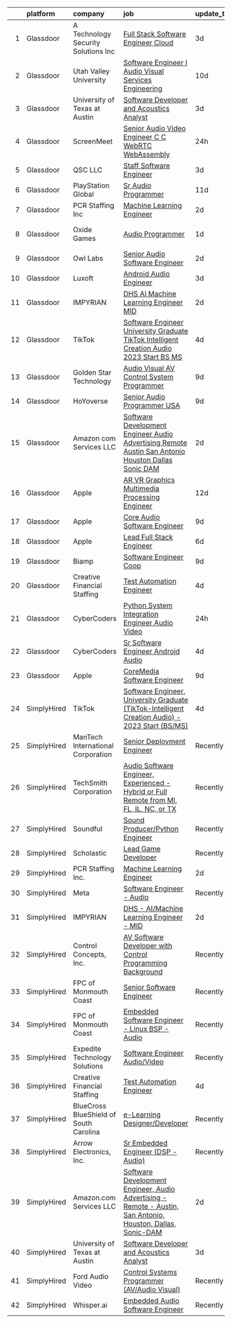 

|    | platform    | company                                 | job                                                                                                                                                                                                                                                                                                                                                                                                                                                                                                                                                                                                                                                                                                                                                                                                                                                                                                                                                                                                                                                                                                                                                                                                                                                                                                                                                                                                                                                                     | update_time   | location                 |
|---:|:------------|:----------------------------------------|:------------------------------------------------------------------------------------------------------------------------------------------------------------------------------------------------------------------------------------------------------------------------------------------------------------------------------------------------------------------------------------------------------------------------------------------------------------------------------------------------------------------------------------------------------------------------------------------------------------------------------------------------------------------------------------------------------------------------------------------------------------------------------------------------------------------------------------------------------------------------------------------------------------------------------------------------------------------------------------------------------------------------------------------------------------------------------------------------------------------------------------------------------------------------------------------------------------------------------------------------------------------------------------------------------------------------------------------------------------------------------------------------------------------------------------------------------------------------|:--------------|:-------------------------|
|  1 | Glassdoor   | A  Technology   Security Solutions  Inc | [Full Stack Software Engineer   Cloud](https://www.glassdoor.com/partner/jobListing.htm?pos=116&ao=1136043&s=58&guid=00000183bb8ba2238f00f2be688eebd4&src=GD_JOB_AD&t=SR&vt=w&ea=1&cs=1_e0c8a150&cb=1665298834251&jobListingId=1008186782372&jrtk=3-0-1geton8ih28ug001-1geton8j2gsqg801-17f738f5f7e32af9-)                                                                                                                                                                                                                                                                                                                                                                                                                                                                                                                                                                                                                                                                                                                                                                                                                                                                                                                                                                                                                                                                                                                                                              | 3d            | Bay Shore, NY            |
|  2 | Glassdoor   | Utah Valley University                  | [Software Engineer I   Audio Visual Services   Engineering](https://www.glassdoor.com/partner/jobListing.htm?pos=123&ao=1136043&s=58&guid=00000183bb8ba2238f00f2be688eebd4&src=GD_JOB_AD&t=SR&vt=w&cs=1_bcd2b7d0&cb=1665298834251&jobListingId=1008168158710&jrtk=3-0-1geton8ih28ug001-1geton8j2gsqg801-560c416b734860a5-)                                                                                                                                                                                                                                                                                                                                                                                                                                                                                                                                                                                                                                                                                                                                                                                                                                                                                                                                                                                                                                                                                                                                              | 10d           | Orem, UT                 |
|  3 | Glassdoor   | University of Texas at Austin           | [Software Developer and Acoustics Analyst](https://www.glassdoor.com/partner/jobListing.htm?pos=108&ao=1136043&s=58&guid=00000183bb8ba2238f00f2be688eebd4&src=GD_JOB_AD&t=SR&vt=w&cs=1_1136d285&cb=1665298834250&jobListingId=1008187538769&jrtk=3-0-1geton8ih28ug001-1geton8j2gsqg801-43f34b3524efc540-)                                                                                                                                                                                                                                                                                                                                                                                                                                                                                                                                                                                                                                                                                                                                                                                                                                                                                                                                                                                                                                                                                                                                                               | 3d            | Austin, TX               |
|  4 | Glassdoor   | ScreenMeet                              | [Senior Audio Video Engineer  C C   WebRTC WebAssembly ](https://www.glassdoor.com/partner/jobListing.htm?pos=119&ao=1136043&s=58&guid=00000183bb8ba2238f00f2be688eebd4&src=GD_JOB_AD&t=SR&vt=w&cs=1_1bdab233&cb=1665298834251&jobListingId=1008193701438&jrtk=3-0-1geton8ih28ug001-1geton8j2gsqg801-fc63383b75907ba3-)                                                                                                                                                                                                                                                                                                                                                                                                                                                                                                                                                                                                                                                                                                                                                                                                                                                                                                                                                                                                                                                                                                                                                 | 24h           |                          |
|  5 | Glassdoor   | QSC  LLC                                | [Staff Software Engineer](https://www.glassdoor.com/partner/jobListing.htm?pos=115&ao=1136043&s=58&guid=00000183bb8ba2238f00f2be688eebd4&src=GD_JOB_AD&t=SR&vt=w&cs=1_a6fcab1e&cb=1665298834250&jobListingId=1008187254037&jrtk=3-0-1geton8ih28ug001-1geton8j2gsqg801-745a1e37b235f296-)                                                                                                                                                                                                                                                                                                                                                                                                                                                                                                                                                                                                                                                                                                                                                                                                                                                                                                                                                                                                                                                                                                                                                                                | 3d            | Costa Mesa, CA           |
|  6 | Glassdoor   | PlayStation Global                      | [Sr Audio Programmer](https://www.glassdoor.com/partner/jobListing.htm?pos=117&ao=1136043&s=58&guid=00000183bb8ba2238f00f2be688eebd4&src=GD_JOB_AD&t=SR&vt=w&ea=1&cs=1_600eec7a&cb=1665298834251&jobListingId=1008166347381&jrtk=3-0-1geton8ih28ug001-1geton8j2gsqg801-72de4ea5c8403f76-)                                                                                                                                                                                                                                                                                                                                                                                                                                                                                                                                                                                                                                                                                                                                                                                                                                                                                                                                                                                                                                                                                                                                                                               | 11d           | Playa Vista, CA          |
|  7 | Glassdoor   | PCR Staffing Inc                        | [Machine Learning Engineer](https://www.glassdoor.com/partner/jobListing.htm?pos=101&ao=1110586&s=58&guid=00000183bb8ba2238f00f2be688eebd4&src=GD_JOB_AD&t=SR&vt=w&ea=1&cs=1_6c913fba&cb=1665298834249&jobListingId=1008189312747&cpc=DF7064BA3070673B&jrtk=3-0-1geton8ih28ug001-1geton8j2gsqg801-610890a304c8c1e0--6NYlbfkN0AAkd4_lIGkGOh7EMAh4XPmnA1Jkn4R4ljhAo8quZdKTD6-wbajkX5m9BptPGtsgzElPMHGXkwkKUyj07WLJkM9cU8oP5UfX1Iin92NFHlsnXALYumEnzmAS5fYVoJ8CbygqmmL0FZdf1iLmTdaSyErKyGyC1q12ps2GXHR4N8QgR7tRhwXv52yLalMPCtgZspQQganttAnK_LYjekzHk_wPn3wUDWvpJFzZ0IThlPVCQA0YJqxzipAY86f1b3Gpah8ZNKds-rq_TXxDD9MjNvLLQFS58gG2pynzhSSBBmn_RVRSzkKsyXx4VIDVul2Wzk_MU_RPfFxjOlRcyKFl2eF0S-8JWzLS-lRSAtYbuxPCVP9HPNPQbCF6RgwuDa_41ENIM79Yji7gR5PGYNp_0trymuR-4M-mQjGySQZsOuAeADOJRJP2HZxx50nOsINr1FlxH7DXkMn7o4xJOV5YdYOnf1p1t9c8w1X6D3ivAiKFPWqRBE_thWd9HWK8ZMwD7vfPdnurlpG_Ivnj00RafVLnWizXVpiUos%3D)                                                                                                                                                                                                                                                                                                                                                                                                                                                                                                                                                                      | 2d            | Charlotte, NC            |
|  8 | Glassdoor   | Oxide Games                             | [Audio Programmer](https://www.glassdoor.com/partner/jobListing.htm?pos=111&ao=1136043&s=58&guid=00000183bb8ba2238f00f2be688eebd4&src=GD_JOB_AD&t=SR&vt=w&cs=1_16a097bc&cb=1665298834250&jobListingId=1008192400760&jrtk=3-0-1geton8ih28ug001-1geton8j2gsqg801-90d17f977ed525f4-)                                                                                                                                                                                                                                                                                                                                                                                                                                                                                                                                                                                                                                                                                                                                                                                                                                                                                                                                                                                                                                                                                                                                                                                       | 1d            | Lutherville Timonium, MD |
|  9 | Glassdoor   | Owl Labs                                | [Senior Audio Software Engineer](https://www.glassdoor.com/partner/jobListing.htm?pos=120&ao=1136043&s=58&guid=00000183bb8ba2238f00f2be688eebd4&src=GD_JOB_AD&t=SR&vt=w&ea=1&cs=1_10a509a5&cb=1665298834251&jobListingId=1008189538495&jrtk=3-0-1geton8ih28ug001-1geton8j2gsqg801-e485dae13018075a-)                                                                                                                                                                                                                                                                                                                                                                                                                                                                                                                                                                                                                                                                                                                                                                                                                                                                                                                                                                                                                                                                                                                                                                    | 2d            | Boston, MA               |
| 10 | Glassdoor   | Luxoft                                  | [Android Audio Engineer](https://www.glassdoor.com/partner/jobListing.htm?pos=121&ao=1136043&s=58&guid=00000183bb8ba2238f00f2be688eebd4&src=GD_JOB_AD&t=SR&vt=w&cs=1_480bcc40&cb=1665298834251&jobListingId=1008186495479&jrtk=3-0-1geton8ih28ug001-1geton8j2gsqg801-6ec41c5a5e6cc2a5-)                                                                                                                                                                                                                                                                                                                                                                                                                                                                                                                                                                                                                                                                                                                                                                                                                                                                                                                                                                                                                                                                                                                                                                                 | 3d            | Remote                   |
| 11 | Glassdoor   | IMPYRIAN                                | [DHS   AI Machine Learning Engineer   MID](https://www.glassdoor.com/partner/jobListing.htm?pos=114&ao=1136043&s=58&guid=00000183bb8ba2238f00f2be688eebd4&src=GD_JOB_AD&t=SR&vt=w&ea=1&cs=1_769fedb6&cb=1665298834250&jobListingId=1008189703288&jrtk=3-0-1geton8ih28ug001-1geton8j2gsqg801-a57ef30ec952faae-)                                                                                                                                                                                                                                                                                                                                                                                                                                                                                                                                                                                                                                                                                                                                                                                                                                                                                                                                                                                                                                                                                                                                                          | 2d            | Camp Springs, MD         |
| 12 | Glassdoor   | TikTok                                  | [Software Engineer  University Graduate  TikTok Intelligent Creation Audio    2023 Start  BS MS ](https://www.glassdoor.com/partner/jobListing.htm?pos=109&ao=1136043&s=58&guid=00000183bb8ba2238f00f2be688eebd4&src=GD_JOB_AD&t=SR&vt=w&cs=1_97f1145c&cb=1665298834250&jobListingId=1008183407970&jrtk=3-0-1geton8ih28ug001-1geton8j2gsqg801-f59c0af007e926a3-)                                                                                                                                                                                                                                                                                                                                                                                                                                                                                                                                                                                                                                                                                                                                                                                                                                                                                                                                                                                                                                                                                                        | 4d            | Mountain View, CA        |
| 13 | Glassdoor   | Golden Star Technology                  | [Audio Visual  AV  Control System Programmer](https://www.glassdoor.com/partner/jobListing.htm?pos=118&ao=1136043&s=58&guid=00000183bb8ba2238f00f2be688eebd4&src=GD_JOB_AD&t=SR&vt=w&ea=1&cs=1_becb5179&cb=1665298834251&jobListingId=1008172257626&jrtk=3-0-1geton8ih28ug001-1geton8j2gsqg801-f8f00d0923c638c3-)                                                                                                                                                                                                                                                                                                                                                                                                                                                                                                                                                                                                                                                                                                                                                                                                                                                                                                                                                                                                                                                                                                                                                       | 9d            | Cerritos, CA             |
| 14 | Glassdoor   | HoYoverse                               | [Senior Audio Programmer  USA ](https://www.glassdoor.com/partner/jobListing.htm?pos=122&ao=1136043&s=58&guid=00000183bb8ba2238f00f2be688eebd4&src=GD_JOB_AD&t=SR&vt=w&ea=1&cs=1_261fd115&cb=1665298834251&jobListingId=1008172668647&jrtk=3-0-1geton8ih28ug001-1geton8j2gsqg801-630b7ba446e9c0eb-)                                                                                                                                                                                                                                                                                                                                                                                                                                                                                                                                                                                                                                                                                                                                                                                                                                                                                                                                                                                                                                                                                                                                                                     | 9d            | Los Angeles, CA          |
| 15 | Glassdoor   | Amazon com Services LLC                 | [Software Development Engineer  Audio Advertising   Remote   Austin  San Antonio  Houston  Dallas  Sonic DAM](https://www.glassdoor.com/partner/jobListing.htm?pos=110&ao=1136043&s=58&guid=00000183bb8ba2238f00f2be688eebd4&src=GD_JOB_AD&t=SR&vt=w&cs=1_a386d395&cb=1665298834250&jobListingId=1008189120214&jrtk=3-0-1geton8ih28ug001-1geton8j2gsqg801-23688c2d6554c2d8-)                                                                                                                                                                                                                                                                                                                                                                                                                                                                                                                                                                                                                                                                                                                                                                                                                                                                                                                                                                                                                                                                                            | 2d            | Austin, TX               |
| 16 | Glassdoor   | Apple                                   | [AR VR Graphics Multimedia Processing Engineer](https://www.glassdoor.com/partner/jobListing.htm?pos=102&ao=1110586&s=58&guid=00000183bb8ba2238f00f2be688eebd4&src=GD_JOB_AD&t=SR&vt=w&cs=1_988ac91a&cb=1665298834249&jobListingId=1008162438641&cpc=2CAED5C921A5F994&jrtk=3-0-1geton8ih28ug001-1geton8j2gsqg801-e2466d5ed136c669--6NYlbfkN0BvKrLyj5gPmtZO9T8euul8TCxuuKNOtzRJOomxnwSEodTz2Bc-sPZlADHp0xxmf8UfeVqCPVIUO3RSs_mN6BhxbEsCq2V23LosBu2yvHYw2y0Piyz8VULWaQyo7abGRlvTH_yWXVJ4Wdqw_u0L2TEdczaJvFwC7DwCjG7-WeJ0COhrC8KfIGxicezSE7NKj2Z379_GYBuqGwUe47ZBmqkKsWybW8x_60j7InvX_YAEnPVvG00esxzIWQ5VlSBQK7DTKEZoxAL_1enRDXvUWSpSUaACImx7SzgW8Dhpt5eyaaTUk06q0oRijUjj94LRXHfRe8KQeGixXPPL5s-uvBnF25FGShvzqL1H3HP2SDVg7CKWS8fcK9IdNF98u8kFZJBEb-vejk_1fg7LLbRptqTLz4N03rst7o2To945nzYhBBjLbw-sPt3k8rMWdxkAEJLBuOFANm91eIvek8Ad5ITGAfo4r4UzMhe20R2e2YXwCyYHMpyG_CwoOK1rKDHHApJjBlPELcscFqc1F7cjglrOSyzVo5U-4lU6KznCuHkk0En0ExFGYoDMLQMkyOJBu_pe4DkPS9AllyjFy6VO6pKvJKPbgi8OJGPSd3KPN5LVwlbiKYFfrwT0obHps19legHTenQmSk5uFVnVqmxepthuCRc3bsjcHlOxpcnjHnqzQaKo5UK3mW40vE-PV4j6uaCD3sdw-csh5JOWUpIzN98M7ihklrqNTvz8KNuA5fRR-S4shs1fBP5SXXNh6YxPNUtL3nJeQraHhpC0ZzCrwdvTbww8XIWSXPJHQA8re8WrsYQpeQnNN4cauZGyPHmPX3UR0NrjnIv44ofOd2dj-IPG0gtzitBVi6bhfz2MI5Wp-DsIVGwnL3TyGwBvWhaNiTFeRRanKHye1LebvdtBWcr4SNkvBIO4aQ_82ksMWHdyBf_iv_UH_5wwOAy3N7EV3m8unRBvDBhEtTjBjkEjo85qCk01-9mjCE1V1Gp9hIm_R2p0cNjXl769Gna15HZGpEn24JgDa4r06_j9uE4HeesjStsa3jarff4%3D)                       | 12d           | Austin, TX               |
| 17 | Glassdoor   | Apple                                   | [Core Audio Software Engineer](https://www.glassdoor.com/partner/jobListing.htm?pos=103&ao=1110586&s=58&guid=00000183bb8ba2238f00f2be688eebd4&src=GD_JOB_AD&t=SR&vt=w&cs=1_390bd1ff&cb=1665298834249&jobListingId=1008170405781&cpc=654405A9B1E0A9F5&jrtk=3-0-1geton8ih28ug001-1geton8j2gsqg801-88b56e31d8a73235--6NYlbfkN0BvKrLyj5gPmtZO9T8euul8TCxuuKNOtzRJOomxnwSEodTz2Bc-sPZlC5mDe-NOaJifOkdpioBsG1B2CqEGliT7ByJgzrB5P5aOhDvovd5l-wmv5Jqq_R4jyutpOSHtxLUS3OXSw1Uw6bDUnEPYpwGFmD4ntv1wxJq_QtczKktx7A4C6vpmv2hIU1J0LP70Sb0IXlbf1hIfFY5Zg01Zqm7FhAEUMh0_1G8WJW_-5FNIZ0Ev3yKOORQswUqq2-ZTpIH5ncFqlQkzUNG7Bn-JSAGf4xFCKK0uLK-Qy1piPIjL1PskuXFM65mHIeE0DpCYfRgKtFPUoVFq9EodOOvYXbhnwXP-oIfOGqj6aCfiEiWirpGA6WAjAu21y-9Jyn-5zvceCXeLcMKgbUZCFDCXNGaalDYUDSYuicvhDPxFumb2a7sxGxd8qRlbWzOyCrsz21OH5Z19q7YfXPerj-pyKypGHLFdhpCdw4dwy8sISDE65Rc4hxryDQevz-erSXZJfEsqVy_m3UukUQJmqZovt6KzU37Koj-ThEY30JnxeYF4t1Snr44H76ae5kfyt5nvTAVBKy8x1kEsLsS-nJBzklXlu9rQnvessn0Sf4-ndJ6MSoDKtXsQoB20YewGhLfQz1XU7FUxZYh9d35sDLUcqoI9BvtYvRh7-gGIG_gB6RJEP6axhB5nbsFdA4MJPTJLN5FGkrV6FfQ_jcPKJoSFSw15alp_jphdMckUkAtNXoODCqeCyRZFdvTHsGMLlvHtIV2wDEczi_6GX4Y8tF0TbBTRnXOfqxUhnNgP-9XGuNXLI5LrgqKUquylnlj_qDp63Gh7fBcW8ldz7VxIxGnPBVel8NL8EFb9_So-Tb6GoUVUTo413NEGSl0Jdu-NNtimRTVI4KloLf9r0xc19JTNYRqE40IDGNJadEz-7v4Ur9Fm7yWTOSqjxAq4iEWPQ2UhU1IgUhyUeRtp2KSrbQlJ9n3u65-007gvr8u95PJy0qrD7YIW1YniZ6jcs1qTtCb6YqbtBKdq7uoNaw%3D%3D)                                                          | 9d            | San Diego, CA            |
| 18 | Glassdoor   | Apple                                   | [Lead Full Stack Engineer](https://www.glassdoor.com/partner/jobListing.htm?pos=112&ao=1136043&s=58&guid=00000183bb8ba2238f00f2be688eebd4&src=GD_JOB_AD&t=SR&vt=w&cs=1_22385f3a&cb=1665298834250&jobListingId=1008179600490&jrtk=3-0-1geton8ih28ug001-1geton8j2gsqg801-fd750100ab846126-)                                                                                                                                                                                                                                                                                                                                                                                                                                                                                                                                                                                                                                                                                                                                                                                                                                                                                                                                                                                                                                                                                                                                                                               | 6d            | Cupertino, CA            |
| 19 | Glassdoor   | Biamp                                   | [Software Engineer Coop](https://www.glassdoor.com/partner/jobListing.htm?pos=113&ao=1136043&s=58&guid=00000183bb8ba2238f00f2be688eebd4&src=GD_JOB_AD&t=SR&vt=w&ea=1&cs=1_f9c417a0&cb=1665298834250&jobListingId=1008172116146&jrtk=3-0-1geton8ih28ug001-1geton8j2gsqg801-1ac04d1aa6318060-)                                                                                                                                                                                                                                                                                                                                                                                                                                                                                                                                                                                                                                                                                                                                                                                                                                                                                                                                                                                                                                                                                                                                                                            | 9d            | Rochester, NY            |
| 20 | Glassdoor   | Creative Financial Staffing             | [Test Automation Engineer](https://www.glassdoor.com/partner/jobListing.htm?pos=105&ao=1110586&s=58&guid=00000183bb8ba2238f00f2be688eebd4&src=GD_JOB_AD&t=SR&vt=w&cs=1_624a1c3e&cb=1665298834249&jobListingId=1008184517878&cpc=2CAED5C921A5F994&jrtk=3-0-1geton8ih28ug001-1geton8j2gsqg801-a2abbe75349c6404--6NYlbfkN0AyIsnDczwcVDFrYpf5kat3hxWjSi6qx3YGCfJB8v0u0vc-tp00pMI0V8D1NeQ9fZOygv_n5WRjeoIUjy2ao5K6Ds1blURDcZHmDEk-8SH0Z_k1fJPFgW1phuyVci0xrRcObR7r-sRcCEdV3oty44-YheOlakP91yc6F60XBNeGfpdFZZlV1T-Xbbdj0_bmlGJ66NOsX_wwQcTy0onjyCt8xXrwkUY34OYuGibWbaSbGljtQCZDqS_qKRdxF3LE_TZLCuXOoepEo0hZLqPHst01UZ576gRjlUjLwfZ78MSW85KznzMfwmK27PhPAGpcPvTvWUNdg0u8RkQlDibIA1xNRUIUT7tDDVjT2_3xaVzW4FzIqD6YogZfbkDUPEcVIX0M1ebjkYRF2RU0XqULbQcHRTgysSw2C2PcZgdiMTm1RkPH3AHJALJ7RDau6l8a0kJqsrIXf9ZLGZFh0cHVRm06v0z6vBV6c8RD7LsZta-W6ld-5-xePIsaH5ee0HnjRhYFn0SmvavdUI4J_4nBscjdCFv82bSzKnvu5FpKZ-orRd1adEZU5eAmOJvKQO3CcGFVI2GY_t4QrS_eaEwbo6aO)                                                                                                                                                                                                                                                                                                                                                                                                                                                                                                                          | 4d            | Grand Rapids, MI         |
| 21 | Glassdoor   | CyberCoders                             | [Python System Integration Engineer   Audio Video](https://www.glassdoor.com/partner/jobListing.htm?pos=106&ao=1110586&s=58&guid=00000183bb8ba2238f00f2be688eebd4&src=GD_JOB_AD&t=SR&vt=w&ea=1&cs=1_9c033ea3&cb=1665298834250&jobListingId=1008194304864&cpc=8795CF9063CD573D&jrtk=3-0-1geton8ih28ug001-1geton8j2gsqg801-80ba22a926d7b2fa--6NYlbfkN0CpFJQzrgRR8WqXWK1qKKEqALWJw739KlKqr2H-MSI4eoBlI4EFrmor2FYZMP3muM2LwCf8ACsd6ZNsOlpJYgKGPAeObssEZMPGrMp3GOUoFLexMPjzKehvQfzLWF6GZRVY2hPXrn9CJk0H_L1i6_Ok0TbUI8ZsWPlxxS5p7AshZbIngeDSYCXcx-D-iaN5r25Rv0n4VsusMPPFjNN5Ias8ev0Z2uclvwp6j8rf9INfvbKgTKr0puD9au06WoN-l4pn0hcDDVNQ1q4F2-iBjTuGJFRtOa1XmCTghGgNmPz2mcZBwqB0JGb0rX27CqL0TQgOp2QH1xOcvYktq_lIGoYUifhnkB89mYfxJ--eZu0GYVDvwq70wJppeWe0P7CocAbAEdut6sMncOwwYrKI7D53gBvxtB4tWOOK-1bszJTjNHHBzrDaZDnn9epOkKX4zWE0s2NpSbmDwFm-Jc4E67LEyKc0RYK-IF4PBKlAyfbP1fehJVOCgfdBBafA7no8v8fEnQN9f5VNwaUOb-65347pplRe8qKrBuz_TachGFmoaTodH0WRegO0-Sl-2yAYe-KCl54UnbtJaPame682NfDD2lr2mHdYip808Vxnu-40YLEaBILLoLPnWzp641jhBjsVmDAIrSqD18qPygWhgFmmwXUM_zN8r39ZQQOtECr8yPScmx93srFBEeSGGPPCL-h3uNlAGfuQCypewoZ5adhatP2oKKeNOwW_sDEGs2kwXlP50GeFTr11hf2L2IQHPjXmn0l9SQ2WpyUEV7KT0yrxG3yYOCa85sMIy1POum9nI2LsrY6xY0Q_TfRMAijFzTgdW27edfde_Gw5jh31-371aSXtNQwVQ7Zmp1HfMBlmlsHaj17aFdsZsjmR1HI4irUYNz6fRixYgVPvZz-ynG73nAO830DhZKPTq_29VtWw64hFVRAJhySSemAT1eJYNxTApuOlm5noVFAl5fiME_XyqB4Ixgudvgof-wSXPDnJlX40WN8Bj0zsTL5p7lf2cxAF-j1w6IVlkXqjnGMI3KoXmoqevfTuNUUWljMDLsnrWw%3D%3D) | 24h           | Torrance, CA             |
| 22 | Glassdoor   | CyberCoders                             | [Sr  Software Engineer   Android Audio](https://www.glassdoor.com/partner/jobListing.htm?pos=107&ao=1110586&s=58&guid=00000183bb8ba2238f00f2be688eebd4&src=GD_JOB_AD&t=SR&vt=w&ea=1&cs=1_643d2b17&cb=1665298834250&jobListingId=1008184116384&cpc=AC285F3A3ECA6BB0&jrtk=3-0-1geton8ih28ug001-1geton8j2gsqg801-6b49a33b1de00d97--6NYlbfkN0CpFJQzrgRR8WqXWK1qKKEqALWJw739KlKqr2H-MSI4eoBlI4EFrmor2FYZMP3muM3TdYFiBFjcT5WM9L1emBm1U837LWaBeEsbrn6WUJ1peZ1vK_h9PwOLN5g8x2mQ5QwhkkipF_iU_k18BeSL7GY1iA8arB30nBuqH8wIxXW5b5EKO7oHViay0rDxej-iK52U4MShi0t9CoVgAICnXJY6ad31v5-27Fjz-y1gS2BLsOIp_o0iedRdlK7_oAw5SIvvHsw-IY0brMTzz-_4eRRT1Kp6nfOvHDxD4BFM5OsZY3A176Kq5vJTnGDETpraGCeOpiLXVLUccK5NSIxlhTL-UtHi-cUhfGdHqd6xpo8sFPDvODF4DEAQDp8FfBroMWOZnFXaqaNdE-4L-pwOtcdkjnrouhc3et1E4zj4vezxfNC9djWbeYHM8AehVBrsQ6NyoekhuPe7QcAPT2oF1OwPdbIa4yTlKC26uq4XcHuSFkE_Nxic6kKtE2VA-dmzUkiRR8rKmEQBQm2j5m_LshiAwM74vg-ocTPbw5vygXkRRQ05zFhp3MiHfOzbxR8OKFYJcnYA7VLnI3acNBj53uAO3c8caTRBAl2BaJ7tR4sCDdYxTsR-IgY79y9UzPVTJJu5T-DICTZo-rer8bE_CpReXRHJK4n0A8NnowqNwXfeELAUtL6hVfX01PINNEp6mvcArVhHwACZMJMsHKJsF8UvNPwIoI_cTyziEkkrmmV7MkmI6GpEIQHsDDBfxl7_gSNMh0FbVTehMWyM8IR2Mka12EQjC-3xUs3fbP7Ivjqk-77T1lZEmqHanGmN8pt94ehPUOkXy7wIm6nSNI_uP0H64B7FO-sCHcJjjPMTO-yteSahOYDaCK0k9KujtonTijdMkGr51cSilmuBZaxK4DbVrFz1UXe0YdmF7Mv_BAJWwGaLOS16Zx5BBvUcF1NqeZ_DCn11CYOkkxoBoF9a2r3dVKG24nXv-TZczB0Xb4Dt1j0f88EM_J5HN2EW8rg1pGwyq5fV0BPz30O4lNOIaLBJzPzqu--BY64%3D)                          | 4d            | Encinitas, CA            |
| 23 | Glassdoor   | Apple                                   | [CoreMedia Software Engineer](https://www.glassdoor.com/partner/jobListing.htm?pos=104&ao=1110586&s=58&guid=00000183bb8ba2238f00f2be688eebd4&src=GD_JOB_AD&t=SR&vt=w&cs=1_6f0edc18&cb=1665298834249&jobListingId=1008170405442&cpc=F41FEAB56D215062&jrtk=3-0-1geton8ih28ug001-1geton8j2gsqg801-caf1d941b840105a--6NYlbfkN0BvKrLyj5gPmtZO9T8euul8TCxuuKNOtzRJOomxnwSEodTz2Bc-sPZlC5mDe-NOaJifOkdpioBsGwGaoSQ5L9lyhMNgKwaKWtSVURFKPnvTRmfmP5LZrm4nyJz-zIMi7OZmNDTBGq9CulpaiSxALjbaBwPvt7oP_VCW4ZGmoV8PeUD7iShbqMZnQZftdNZPk_8QJ8-KAYInJjc2VTqMlxlhpmyxkx7wL7QY4eh8tQEn465B05gEbQX6ubxugxJrR-BrFwh_TOWkhJwZ-tTFPV9pf9cUrEl1sp19_vEIMfF6Xr8DQLHfJ-IcYTosinjyqGJHwhKnvRlZCyNvJwUjcD4MpycGZ4X00ohVDz3j_ZqZp5fkKkqTRP112zTWkE7PJITtpkRDTb524XtPDAEXcct4PHE5tyhz9AfEl1BlxaL_xz_DwFh1yp01iosEsIDqCfch4vx1l7BWjRGZ82plFnbFGYcEmyA5rTWdbjzaQ9znmEX70niXwEGBC-uQLj9xheQPaowZ2l7YumAk7UR8Y8pDBqlzvtcNn2IohA9XlVkHO_lHLO9FpZ8BtXhtCqkKbYrprdvDzKQInJPCJ-ff-09OY6Z3SoBE9JwA_-h5Fi-vsQLDVenIozhuOhiXtm1q9EYBvrFJtZwAttH_YoVL8V2YqY03rC80CgZLFR_KBOoTr8ZfMXqxZwEykPGqYOJHqDlXNLcRbcLuEcn1wRp6HErSwfgrUPukO60a1387e9a3WowpaqGYZJOPwKEwPJZwsfd3R4bJpb7Rj17yzYZ4xq8PSxdvIEh8zEWin2iwDOZJzRIWHkVNXuq0HTKLxX1448kEMMZQQlvi2VHkYfPVqvT61hFwfKqQPC1Bi_gNRsQcol7_Cxt3fPMuoOvRkuNqswoeRHNsT69bwrv-iYMLXx7uO-Tyq_kZchPT5Bb_gGF7guqymh_G-jEJZ9cEaSEKecd2l8wj6PxETjcb44AiVfLjwuS99DbgXn2CFuf-AbeXgz3_ELBvMkj2eWUBAy4b2gbH4bd0W0yoqg%3D%3D)                                                           | 9d            | San Diego, CA            |
| 24 | SimplyHired | TikTok                                  | [Software Engineer, University Graduate (TikTok-Intelligent Creation Audio) - 2023 Start (BS/MS)](https://www.simplyhired.com/job/d9VSsmvAW7p9Rneg4UzeLbbNWV5ks3OSwNxvp2t9KESEgovHvr3gcg?q=sound+developer)                                                                                                                                                                                                                                                                                                                                                                                                                                                                                                                                                                                                                                                                                                                                                                                                                                                                                                                                                                                                                                                                                                                                                                                                                                                             | 4d            | Mountain View, CA        |
| 25 | SimplyHired | ManTech International Corporation       | [Senior Deployment Engineer](https://www.simplyhired.com/job/C0L7s8dKsJXUkS1bD_TyQFrNT4BDDiXiC8WVp6ZOF1PzFHz51SjQdg?q=sound+developer)                                                                                                                                                                                                                                                                                                                                                                                                                                                                                                                                                                                                                                                                                                                                                                                                                                                                                                                                                                                                                                                                                                                                                                                                                                                                                                                                  | Recently      | Chantilly, VA            |
| 26 | SimplyHired | TechSmith Corporation                   | [Audio Software Engineer, Experienced - Hybrid or Full Remote from MI, FL, IL, NC, or TX](https://www.simplyhired.com/job/8Ri1bqcZce2bH5Fmfv2FSUlejcX6u0ta2zJ4WcsU7MCmt_AXDCG5Tg?q=sound+developer)                                                                                                                                                                                                                                                                                                                                                                                                                                                                                                                                                                                                                                                                                                                                                                                                                                                                                                                                                                                                                                                                                                                                                                                                                                                                     | Recently      | Remote, MI               |
| 27 | SimplyHired | Soundful                                | [Sound Producer/Python Engineer](https://www.simplyhired.com/job/fKwTfqRWVzhZJJT6yoybTUB5_pL76wxlddnu6kqy2_naoU7JVaHVBQ?q=sound+developer)                                                                                                                                                                                                                                                                                                                                                                                                                                                                                                                                                                                                                                                                                                                                                                                                                                                                                                                                                                                                                                                                                                                                                                                                                                                                                                                              | Recently      | Remote                   |
| 28 | SimplyHired | Scholastic                              | [Lead Game Developer](https://www.simplyhired.com/job/DTz35nzJgDgVh070S-dwrObT5Rl9sNQdLka6ZUBayi3X1bodL5Wyaw?q=sound+developer)                                                                                                                                                                                                                                                                                                                                                                                                                                                                                                                                                                                                                                                                                                                                                                                                                                                                                                                                                                                                                                                                                                                                                                                                                                                                                                                                         | Recently      | New York, NY             |
| 29 | SimplyHired | PCR Staffing Inc.                       | [Machine Learning Engineer](https://www.simplyhired.com/job/w-pjc2oCtLNC9OMtG74NgiBnypyD0KeHHAYFYaxpVwjNyVTdisBE1w?q=sound+developer)                                                                                                                                                                                                                                                                                                                                                                                                                                                                                                                                                                                                                                                                                                                                                                                                                                                                                                                                                                                                                                                                                                                                                                                                                                                                                                                                   | 2d            | Charlotte, NC            |
| 30 | SimplyHired | Meta                                    | [Software Engineer - Audio](https://www.simplyhired.com/job/_xY3YWyiEC9cGyTlod-RxUQJf87GiSRkVM7hn6YzZ_dyQ_-LjvAQ0Q?q=sound+developer)                                                                                                                                                                                                                                                                                                                                                                                                                                                                                                                                                                                                                                                                                                                                                                                                                                                                                                                                                                                                                                                                                                                                                                                                                                                                                                                                   | Recently      | Seattle, WA              |
| 31 | SimplyHired | IMPYRIAN                                | [DHS - AI/Machine Learning Engineer - MID](https://www.simplyhired.com/job/mo54Ax-8hjFo0XhlzWoou0Qk5mOS88Np4U0oQWkASWTKY065L34zJQ?q=sound+developer)                                                                                                                                                                                                                                                                                                                                                                                                                                                                                                                                                                                                                                                                                                                                                                                                                                                                                                                                                                                                                                                                                                                                                                                                                                                                                                                    | 2d            | Camp Springs, MD         |
| 32 | SimplyHired | Control Concepts, Inc.                  | [AV Software Developer with Control Programming Background](https://www.simplyhired.com/job/tsTEIqkliCZzy7oLJnXwYDq6-UyEEekksSKNvmXhWCz9P__STJXDuQ?q=sound+developer)                                                                                                                                                                                                                                                                                                                                                                                                                                                                                                                                                                                                                                                                                                                                                                                                                                                                                                                                                                                                                                                                                                                                                                                                                                                                                                   | Recently      | Fairfield, NJ            |
| 33 | SimplyHired | FPC of Monmouth Coast                   | [Senior Software Engineer](https://www.simplyhired.com/job/CjEFQx8iaT7peXmA_QBa5WroWNoIhFlipllA_3Cgl8kdmifg3im6zA?q=sound+developer)                                                                                                                                                                                                                                                                                                                                                                                                                                                                                                                                                                                                                                                                                                                                                                                                                                                                                                                                                                                                                                                                                                                                                                                                                                                                                                                                    | Recently      | Boston, MA               |
| 34 | SimplyHired | FPC of Monmouth Coast                   | [Embedded Software Engineer - Linux BSP - Audio](https://www.simplyhired.com/job/SwOedOBnCL9too02-9w8oPF0qtQCxOyfXv3YG0u_gaH9aRjB44IBqQ?q=sound+developer)                                                                                                                                                                                                                                                                                                                                                                                                                                                                                                                                                                                                                                                                                                                                                                                                                                                                                                                                                                                                                                                                                                                                                                                                                                                                                                              | Recently      | Remote                   |
| 35 | SimplyHired | Expedite Technology Solutions           | [Software Engineer Audio/Video](https://www.simplyhired.com/job/lmrgmyAI2EOoQ26JZsxG08uHYhc31CoyUB21FlhdG7nL_OT-2zgVpA?q=sound+developer)                                                                                                                                                                                                                                                                                                                                                                                                                                                                                                                                                                                                                                                                                                                                                                                                                                                                                                                                                                                                                                                                                                                                                                                                                                                                                                                               | Recently      | Remote                   |
| 36 | SimplyHired | Creative Financial Staffing             | [Test Automation Engineer](https://www.simplyhired.com/job/yLcbuMrv8-ltVcdwWu6VJY2NT0idD3_1Y1d0hfED4HbLyuxUwBg1uQ?q=sound+developer)                                                                                                                                                                                                                                                                                                                                                                                                                                                                                                                                                                                                                                                                                                                                                                                                                                                                                                                                                                                                                                                                                                                                                                                                                                                                                                                                    | 4d            | Grand Rapids, MI         |
| 37 | SimplyHired | BlueCross BlueShield of South Carolina  | [e-Learning Designer/Developer](https://www.simplyhired.com/job/YNTl7B1i3QBdYdYOs37FCrnGg7K9rr-WPnH23wJPB5JMtitwfr-Cmg?q=sound+developer)                                                                                                                                                                                                                                                                                                                                                                                                                                                                                                                                                                                                                                                                                                                                                                                                                                                                                                                                                                                                                                                                                                                                                                                                                                                                                                                               | Recently      | Columbia, SC             |
| 38 | SimplyHired | Arrow Electronics, Inc.                 | [Sr Embedded Engineer (DSP - Audio)](https://www.simplyhired.com/job/i311K4SrDxCaCVOg2tksHN_IUkWR9trCPsnkekg2Ppoy9X1XTHyy_Q?q=sound+developer)                                                                                                                                                                                                                                                                                                                                                                                                                                                                                                                                                                                                                                                                                                                                                                                                                                                                                                                                                                                                                                                                                                                                                                                                                                                                                                                          | Recently      | Westborough, MA          |
| 39 | SimplyHired | Amazon.com Services LLC                 | [Software Development Engineer, Audio Advertising - Remote - Austin, San Antonio, Houston, Dallas, Sonic-DAM](https://www.simplyhired.com/job/eAQphUNPJnrBc7SrmoLxm2G0ibNsV8xuo7Qa14WcS4DBKurPBJPvww?q=sound+developer)                                                                                                                                                                                                                                                                                                                                                                                                                                                                                                                                                                                                                                                                                                                                                                                                                                                                                                                                                                                                                                                                                                                                                                                                                                                 | 2d            | Austin, TX               |
| 40 | SimplyHired | University of Texas at Austin           | [Software Developer and Acoustics Analyst](https://www.simplyhired.com/job/CZo2I9R4EYhre7mJkkzVD8r5tgmB8AjYk1O6q7qKPUGTHKmT9GMB9A?q=sound+developer)                                                                                                                                                                                                                                                                                                                                                                                                                                                                                                                                                                                                                                                                                                                                                                                                                                                                                                                                                                                                                                                                                                                                                                                                                                                                                                                    | 3d            | Austin, TX               |
| 41 | SimplyHired | Ford Audio Video                        | [Control Systems Programmer (AV/Audio Visual)](https://www.simplyhired.com/job/xanEzyDhRi0M3mc3H-EUUx4RJqK473-paq8sU3EwlhUe6HlvxawFow?q=sound+developer)                                                                                                                                                                                                                                                                                                                                                                                                                                                                                                                                                                                                                                                                                                                                                                                                                                                                                                                                                                                                                                                                                                                                                                                                                                                                                                                | Recently      | Oklahoma City, OK        |
| 42 | SimplyHired | Whisper.ai                              | [Embedded Audio Software Engineer](https://www.simplyhired.com/job/ZMTGSSKnJ3J72fSEwF45cg_M5Xxfc_s71G7wMj0GkivJRW1SXn0Liw?q=sound+developer)                                                                                                                                                                                                                                                                                                                                                                                                                                                                                                                                                                                                                                                                                                                                                                                                                                                                                                                                                                                                                                                                                                                                                                                                                                                                                                                            | Recently      | San Francisco, CA        |